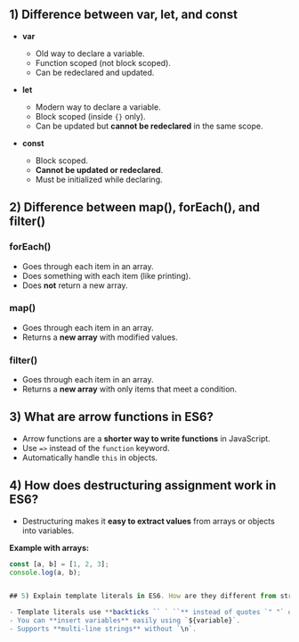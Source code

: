 ## 1) Difference between var, let, and const

- **var**  
  - Old way to declare a variable.  
  - Function scoped (not block scoped).  
  - Can be redeclared and updated.  

- **let**  
  - Modern way to declare a variable.  
  - Block scoped (inside `{}` only).  
  - Can be updated but **cannot be redeclared** in the same scope.  

- **const**  
  - Block scoped.  
  - **Cannot be updated or redeclared**.  
  - Must be initialized while declaring. 


## 2) Difference between map(), forEach(), and filter()

### forEach()
- Goes through each item in an array.  
- Does something with each item (like printing).  
- Does **not** return a new array.  

### map()
- Goes through each item in an array.  
- Returns a **new array** with modified values.  

### filter()
- Goes through each item in an array.  
- Returns a **new array** with only items that meet a condition. 


## 3) What are arrow functions in ES6?

- Arrow functions are a **shorter way to write functions** in JavaScript.  
- Use `=>` instead of the `function` keyword.  
- Automatically handle `this` in objects. 


## 4) How does destructuring assignment work in ES6?

- Destructuring makes it **easy to extract values** from arrays or objects into variables.  

**Example with arrays:**
```javascript
const [a, b] = [1, 2, 3];
console.log(a, b);


## 5) Explain template literals in ES6. How are they different from string concatenation?

- Template literals use **backticks `` ` ``** instead of quotes `" "` or `' '`.  
- You can **insert variables** easily using `${variable}`.  
- Supports **multi-line strings** without `\n`.  